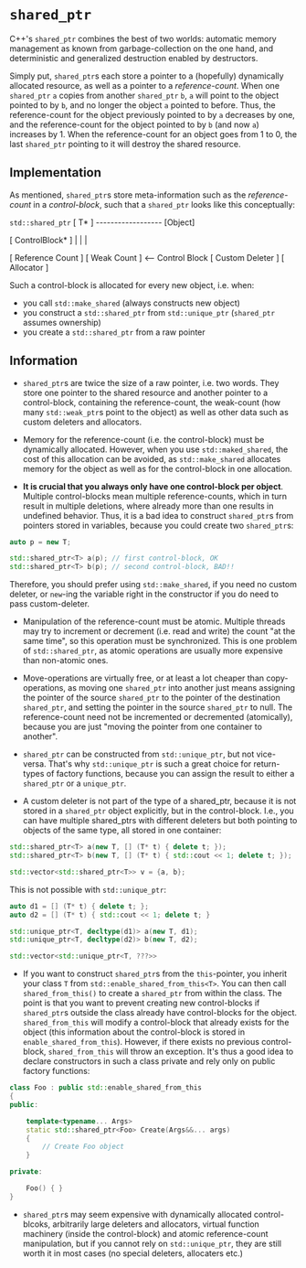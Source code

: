 # `shared_ptr`

C++'s `shared_ptr` combines the best of two worlds: automatic memory management as known from garbage-collection on the one hand, and deterministic and generalized destruction enabled by destructors.

Simply put, `shared_ptr`s each store a pointer to a (hopefully) dynamically allocated resource, as well as a pointer to a *reference-count*. When one `shared_ptr` `a` copies from another `shared_ptr` `b`, `a` will point to the object pointed to by `b`, and no longer the object `a` pointed to before. Thus, the reference-count for the object previously pointed to by `a` decreases by one, and the reference-count for the object pointed to by `b` (and now `a`) increases by 1. When the reference-count for an object goes from 1 to 0, the last `shared_ptr` pointing to it will destroy the shared resource.

## Implementation

As mentioned, `shared_ptr`s store meta-information such as the *reference-count* in a *control-block*, such that a `shared_ptr` looks like this conceptually:

`std::shared_ptr`
[ T* ] ------------------ [Object]


[ ControlBlock* ]
    |
    |
    |

[ Reference Count ]
[ Weak Count      ]  <-- Control Block
[ Custom Deleter  ]
[ Allocator       ]

Such a control-block is allocated for every new object, i.e. when:

* you call `std::make_shared` (always constructs new object)
* you construct a `std::shared_ptr` from `std::unique_ptr` (`shared_ptr` assumes ownership)
* you create a `std::shared_ptr` from a raw pointer

## Information

* `shared_ptr`s are twice the size of a raw pointer, i.e. two words. They store one pointer to the shared resource and another pointer to a control-block, containing the reference-count, the weak-count (how many `std::weak_ptr`s point to the object) as well as other data such as custom deleters and allocators.

* Memory for the reference-count (i.e. the control-block) must be dynamically allocated. However, when you use `std::maked_shared`, the cost of this allocation can be avoided, as `std::make_shared` allocates memory for the object as well as for the control-block in one allocation.


* **It is crucial that you always only have one control-block per object**. Multiple control-blocks mean multiple reference-counts, which in turn result in multiple deletions, where already more than one results in undefined behavior. Thus, it is a bad idea to construct `shared_ptr`s from pointers stored in variables, because you could create two `shared_ptr`s:

```C++
auto p = new T;

std::shared_ptr<T> a(p); // first control-block, OK
std::shared_ptr<T> b(p); // second control-block, BAD!!
```

Therefore, you should prefer using `std::make_shared`, if you need no custom deleter, or `new`-ing the variable right in the constructor if you do need to pass custom-deleter.

* Manipulation of the reference-count must be atomic. Multiple threads may try to increment or decrement (i.e. read and write) the count "at the same time", so this operation must be synchronized. This is one problem of `std::shared_ptr`, as atomic operations are usually more expensive than non-atomic ones.

* Move-operations are virtually free, or at least a lot cheaper than copy-operations, as moving one `shared_ptr` into another just means assigning the pointer of the source `shared_ptr` to the pointer of the destination `shared_ptr`, and setting the pointer in the source `shared_ptr` to null. The reference-count need not be incremented or decremented (atomically), because you are just "moving the pointer from one container to another".

* `shared_ptr` can be constructed from `std::unique_ptr`, but not vice-versa. That's why `std::unique_ptr` is such a great choice for return-types of factory functions, because you can assign the result to either a `shared_ptr` or a `unique_ptr`.

* A custom deleter is not part of the type of a shared_ptr, because it is not stored in a `shared_ptr` object explicitly, but in the control-block. I.e., you can have multiple shared_ptrs with different deleters but both pointing to objects of the same type, all stored in one container:

```C++
std::shared_ptr<T> a(new T, [] (T* t) { delete t; });
std::shared_ptr<T> b(new T, [] (T* t) { std::cout << 1; delete t; });

std::vector<std::shared_ptr<T>> v = {a, b};
```

This is not possible with `std::unique_ptr`:

```C++
auto d1 = [] (T* t) { delete t; };
auto d2 = [] (T* t) { std::cout << 1; delete t; }

std::unique_ptr<T, decltype(d1)> a(new T, d1);
std::unique_ptr<T, decltype(d2)> b(new T, d2);

std::vector<std::unique_ptr<T, ???>>
```


* If you want to construct `shared_ptr`s from the `this`-pointer, you inherit your class `T` from `std::enable_shared_from_this<T>`. You can then call `shared_from_this()` to create a `shared_ptr` from within the class. The point is that you want to prevent creating new control-blocks if `shared_ptr`s outside the class already have control-blocks for the object. `shared_from_this` will modify a control-block that already exists for the object (this information about the control-block is stored in `enable_shared_from_this`). However, if there exists no previous control-block, `shared_from_this` will throw an exception. It's thus a good idea to declare constructors in such a class private and rely only on public factory functions:

```C++
class Foo : public std::enable_shared_from_this
{
public:

	template<typename... Args>
	static std::shared_ptr<Foo> Create(Args&&... args)
	{
		// Create Foo object
	}

private:

	Foo() { }
}
```

* `shared_ptr`s may seem expensive with dynamically allocated control-blcoks, arbitrarily large deleters and allocators, virtual function machinery (inside the control-block) and atomic reference-count manipulation, but if you cannot rely on `std::unique_ptr`, they are still worth it in most cases (no special deleters, allocaters etc.)
